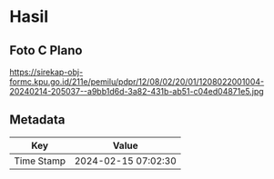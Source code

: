 # Hasil

## Foto C Plano

https://sirekap-obj-formc.kpu.go.id/211e/pemilu/pdpr/12/08/02/20/01/1208022001004-20240214-205037--a9bb1d6d-3a82-431b-ab51-c04ed04871e5.jpg


## Metadata

| Key        | Value               |
| ---------- | ------------------- |
| Time Stamp | 2024-02-15 07:02:30 |



